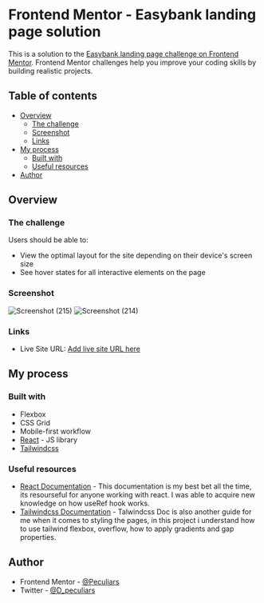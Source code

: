 # Frontend Mentor - Easybank landing page solution

This is a solution to the [Easybank landing page challenge on Frontend Mentor](https://www.frontendmentor.io/challenges/easybank-landing-page-WaUhkoDN). Frontend Mentor challenges help you improve your coding skills by building realistic projects. 

## Table of contents

- [Overview](#overview)
  - [The challenge](#the-challenge)
  - [Screenshot](#screenshot)
  - [Links](#links)
- [My process](#my-process)
  - [Built with](#built-with)
  - [Useful resources](#useful-resources)
- [Author](#author)


## Overview

### The challenge

Users should be able to:

- View the optimal layout for the site depending on their device's screen size
- See hover states for all interactive elements on the page

### Screenshot

![Screenshot (215)](https://github.com/Peculiars/easybank/assets/103338367/0d39cf84-5bad-4b80-be3b-edd48ece0965)
![Screenshot (214)](https://github.com/Peculiars/easybank/assets/103338367/c919bf17-6704-456e-bf48-a9bba0036b57)


### Links
- Live Site URL: [Add live site URL here](https://your-live-site-url.com)

## My process

### Built with
- Flexbox
- CSS Grid
- Mobile-first workflow
- [React](https://reactjs.org/) - JS library
- [Tailwindcss](https://tailwindcss.com)

### Useful resources

- [React Documentation](https://reactjs.org/) - This documentation is my best bet all the time, its resourseful for anyone working with react. I was able to acquire new knowledge on how useRef hook works.
- [Tailwindcss Documentation](https://www.example.com) - Talwindcss Doc is also another guide for me when it comes to styling the pages, in this project i understand how to use tailwind flexbox, overflow, how to apply gradients and gap properties.

## Author
- Frontend Mentor - [@Peculiars](https://www.frontendmentor.io/profile/Peculiars)
- Twitter - [@D_peculiars](https://www.twitter.com/D_peculiars)

